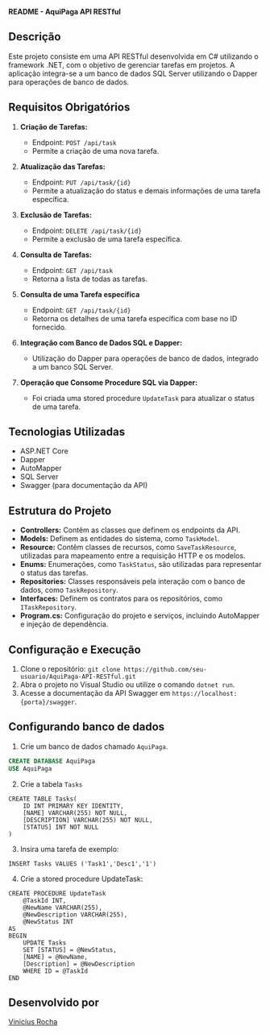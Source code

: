 **README - AquiPaga API RESTful**

## Descrição
Este projeto consiste em uma API RESTful desenvolvida em C# utilizando o framework .NET, com o objetivo de gerenciar tarefas em projetos. A aplicação integra-se a um banco de dados SQL Server utilizando o Dapper para operações de banco de dados.

## Requisitos Obrigatórios
1. **Criação de Tarefas:**
   - Endpoint: `POST /api/task`
   - Permite a criação de uma nova tarefa.

2. **Atualização das Tarefas:**
   - Endpoint: `PUT /api/task/{id}`
   - Permite a atualização do status e demais informações de uma tarefa específica.

3. **Exclusão de Tarefas:**
   - Endpoint: `DELETE /api/task/{id}`
   - Permite a exclusão de uma tarefa específica.

4. **Consulta de Tarefas:**
   - Endpoint: `GET /api/task`
   - Retorna a lista de todas as tarefas.
     
5. **Consulta de uma Tarefa específica**
   - Endpoint: `GET /api/task/{id}`
   - Retorna os detalhes de uma tarefa específica com base no ID fornecido.

6. **Integração com Banco de Dados SQL e Dapper:**
   - Utilização do Dapper para operações de banco de dados, integrado a um banco SQL Server.

7. **Operação que Consome Procedure SQL via Dapper:**
   - Foi criada uma stored procedure `UpdateTask` para atualizar o status de uma tarefa.

## Tecnologias Utilizadas
- ASP.NET Core
- Dapper
- AutoMapper
- SQL Server
- Swagger (para documentação da API)

## Estrutura do Projeto
- **Controllers:** Contêm as classes que definem os endpoints da API.
- **Models:** Definem as entidades do sistema, como `TaskModel`.
- **Resource:** Contêm classes de recursos, como `SaveTaskResource`, utilizadas para mapeamento entre a requisição HTTP e os modelos.
- **Enums:** Enumerações, como `TaskStatus`, são utilizadas para representar o status das tarefas.
- **Repositories:** Classes responsáveis pela interação com o banco de dados, como `TaskRepository`.
- **Interfaces:** Definem os contratos para os repositórios, como `ITaskRepository`.
- **Program.cs:** Configuração do projeto e serviços, incluindo AutoMapper e injeção de dependência.

## Configuração e Execução
1. Clone o repositório: `git clone https://github.com/seu-usuario/AquiPaga-API-RESTful.git`
2. Abra o projeto no Visual Studio ou utilize o comando `dotnet run`.
3. Acesse a documentação da API Swagger em `https://localhost:{porta}/swagger`.

## Configurando banco de dados
1. Crie um banco de dados chamado `AquiPaga`.
```sql
CREATE DATABASE AquiPaga
USE AquiPaga
```
2. Crie a tabela `Tasks`
```
CREATE TABLE Tasks(
	ID INT PRIMARY KEY IDENTITY,
	[NAME] VARCHAR(255) NOT NULL,
	[DESCRIPTION] VARCHAR(255) NOT NULL,
	[STATUS] INT NOT NULL
)
```
3. Insira uma tarefa de exemplo:
```
INSERT Tasks VALUES ('Task1','Desc1','1')
```
4. Crie a stored procedure UpdateTask:
```
CREATE PROCEDURE UpdateTask
	@TaskId INT,
	@NewName VARCHAR(255),
	@NewDescription VARCHAR(255),
	@NewStatus INT
AS
BEGIN
	UPDATE Tasks
	SET [STATUS] = @NewStatus,
	[NAME] = @NewName,
	[Description] = @NewDescription
	WHERE ID = @TaskId
END
```
## Desenvolvido por
[Vinicius Rocha](https://www.linkedin.com/in/vinicius-rocha-santos/)
